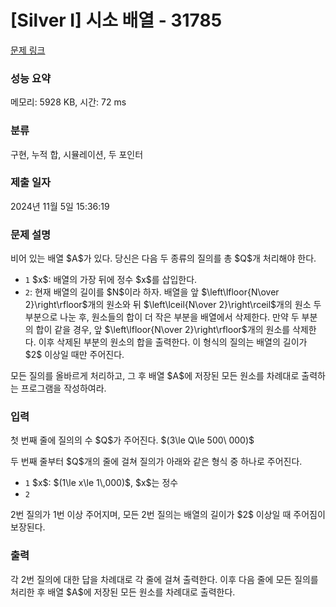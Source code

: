 # [Silver I] 시소 배열 - 31785 

[문제 링크](https://www.acmicpc.net/problem/31785) 

### 성능 요약

메모리: 5928 KB, 시간: 72 ms

### 분류

구현, 누적 합, 시뮬레이션, 두 포인터

### 제출 일자

2024년 11월 5일 15:36:19

### 문제 설명

<p>비어 있는 배열 $A$가 있다. 당신은 다음 두 종류의 질의를 총 $Q$개 처리해야 한다.</p>

<ul>
	<li><code>1</code> $x$: 배열의 가장 뒤에 정수 $x$를 삽입한다.</li>
	<li><code>2</code>: 현재 배열의 길이를 $N$이라 하자. 배열을 앞 $\left\lfloor{N\over 2}\right\rfloor$개의 원소와 뒤 $\left\lceil{N\over 2}\right\rceil$개의 원소 두 부분으로 나눈 후, 원소들의 합이 더 작은 부분을 배열에서 삭제한다. 만약 두 부분의 합이 같을 경우, 앞 $\left\lfloor{N\over 2}\right\rfloor$개의 원소를 삭제한다. 이후 삭제된 부분의 원소의 합을 출력한다. 이 형식의 질의는 배열의 길이가 $2$ 이상일 때만 주어진다.</li>
</ul>

<p>모든 질의를 올바르게 처리하고, 그 후 배열 $A$에 저장된 모든 원소를 차례대로 출력하는 프로그램을 작성하여라.</p>

### 입력 

 <p>첫 번째 줄에 질의의 수 $Q$가 주어진다. $(3\le Q\le 500\ 000)$</p>

<p>두 번째 줄부터 $Q$개의 줄에 걸쳐 질의가 아래와 같은 형식 중 하나로 주어진다.</p>

<ul>
	<li><code>1</code> $x$: $(1\le x\le 1\,000)$, $x$는 정수</li>
	<li><code>2</code></li>
</ul>

<p>2번 질의가 1번 이상 주어지며, 모든 2번 질의는 배열의 길이가 $2$ 이상일 때 주어짐이 보장된다.</p>

### 출력 

 <p>각 2번 질의에 대한 답을 차례대로 각 줄에 걸쳐 출력한다. 이후 다음 줄에 모든 질의를 처리한 후 배열 $A$에 저장된 모든 원소를 차례대로 출력한다.</p>

